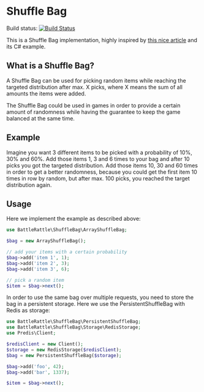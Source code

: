 Shuffle Bag
===========

Build status: [![Build Status](https://travis-ci.org/BattleRattle/shuffle-bag.png?branch=master)](https://travis-ci.org/BattleRattle/shuffle-bag)

This is a Shuffle Bag implementation, highly inspired by [this nice article](http://gamedev.tutsplus.com/tutorials/implementation/shuffle-bags-making-random-feel-more-random/) and its C# example.

What is a Shuffle Bag?
----------------------

A Shuffle Bag can be used for picking random items while reaching the targeted distribution after max. X picks, where X means the sum of all amounts the items were added.

The Shuffle Bag could be used in games in order to provide a certain amount of randomness while having the guarantee to keep the game balanced at the same time.

Example
-------

Imagine you want 3 different items to be picked with a probability of 10%, 30% and 60%. Add those items 1, 3 and 6 times to your bag and after 10 picks you got the targeted distribution.
Add those items 10, 30 and 60 times in order to get a better randomness, because you could get the first item 10 times in row by random, but after max. 100 picks, you reached the target distribution again.

Usage
-----

Here we implement the example as described above:

```php
use BattleRattle\ShuffleBag\ArrayShuffleBag;

$bag = new ArrayShuffleBag();

// add your items with a certain probability
$bag->add('item 1', 1);
$bag->add('item 2', 3);
$bag->add('item 3', 6);

// pick a random item
$item = $bag->next();
```

In order to use the same bag over multiple requests, you need to store the bag in a persistent storage.
Here we use the PersistentShuffleBag with Redis as storage:

```php
use BattleRattle\ShuffleBag\PersistentShuffleBag;
use BattleRattle\ShuffleBag\Storage\RedisStorage;
use Predis\Client;

$redisClient = new Client();
$storage = new RedisStorage($redisClient);
$bag = new PersistentShuffleBag($storage);

$bag->add('foo', 42);
$bag->add('bar', 1337);

$item = $bag->next();
```
